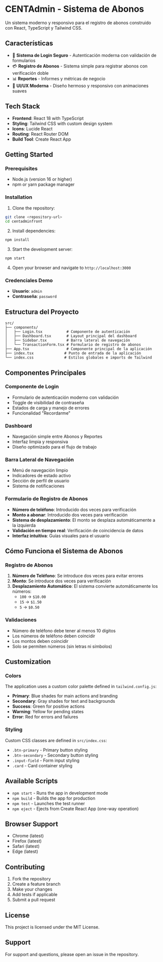 # CENTAdmin - Sistema de Abonos

Un sistema moderno y responsivo para el registro de abonos construido con React, TypeScript y Tailwind CSS.

## Características

- 🔐 **Sistema de Login Seguro** - Autenticación moderna con validación de formularios
- 💳 **Registro de Abonos** - Sistema simple para registrar abonos con verificación doble
- 📊 **Reportes** - Informes y métricas de negocio
- 🎨 **UI/UX Moderna** - Diseño hermoso y responsivo con animaciones suaves

## Tech Stack

- **Frontend**: React 18 with TypeScript
- **Styling**: Tailwind CSS with custom design system
- **Icons**: Lucide React
- **Routing**: React Router DOM
- **Build Tool**: Create React App

## Getting Started

### Prerequisites

- Node.js (version 16 or higher)
- npm or yarn package manager

### Installation

1. Clone the repository:
```bash
git clone <repository-url>
cd centadminfront
```

2. Install dependencies:
```bash
npm install
```

3. Start the development server:
```bash
npm start
```

4. Open your browser and navigate to `http://localhost:3000`

### Credenciales Demo

- **Usuario**: `admin`
- **Contraseña**: `password`

## Estructura del Proyecto

```
src/
├── components/
│   ├── Login.tsx           # Componente de autenticación
│   ├── Dashboard.tsx       # Layout principal del dashboard
│   ├── Sidebar.tsx         # Barra lateral de navegación
│   └── TransactionForm.tsx # Formulario de registro de abonos
├── App.tsx                 # Componente principal de la aplicación
├── index.tsx              # Punto de entrada de la aplicación
└── index.css              # Estilos globales e imports de Tailwind
```

## Componentes Principales

### Componente de Login
- Formulario de autenticación moderno con validación
- Toggle de visibilidad de contraseña
- Estados de carga y manejo de errores
- Funcionalidad "Recordarme"

### Dashboard
- Navegación simple entre Abonos y Reportes
- Interfaz limpia y responsiva
- Diseño optimizado para el flujo de trabajo

### Barra Lateral de Navegación
- Menú de navegación limpio
- Indicadores de estado activo
- Sección de perfil de usuario
- Sistema de notificaciones

### Formulario de Registro de Abonos
- **Número de teléfono**: Introducido dos veces para verificación
- **Monto a abonar**: Introducido dos veces para verificación
- **Sistema de desplazamiento**: El monto se desplaza automáticamente a la izquierda
- **Validación en tiempo real**: Verificación de coincidencia de datos
- **Interfaz intuitiva**: Guías visuales para el usuario

## Cómo Funciona el Sistema de Abonos

### Registro de Abonos
1. **Número de Teléfono**: Se introduce dos veces para evitar errores
2. **Monto**: Se introduce dos veces para verificación
3. **Desplazamiento Automático**: El sistema convierte automáticamente los números:
   - `100` → `$10.00`
   - `15` → `$1.50`
   - `5` → `$0.50`

### Validaciones
- Número de teléfono debe tener al menos 10 dígitos
- Los números de teléfono deben coincidir
- Los montos deben coincidir
- Solo se permiten números (sin letras ni símbolos)

## Customization

### Colors
The application uses a custom color palette defined in `tailwind.config.js`:

- **Primary**: Blue shades for main actions and branding
- **Secondary**: Gray shades for text and backgrounds
- **Success**: Green for positive actions
- **Warning**: Yellow for pending states
- **Error**: Red for errors and failures

### Styling
Custom CSS classes are defined in `src/index.css`:

- `.btn-primary` - Primary button styling
- `.btn-secondary` - Secondary button styling
- `.input-field` - Form input styling
- `.card` - Card container styling

## Available Scripts

- `npm start` - Runs the app in development mode
- `npm build` - Builds the app for production
- `npm test` - Launches the test runner
- `npm eject` - Ejects from Create React App (one-way operation)

## Browser Support

- Chrome (latest)
- Firefox (latest)
- Safari (latest)
- Edge (latest)

## Contributing

1. Fork the repository
2. Create a feature branch
3. Make your changes
4. Add tests if applicable
5. Submit a pull request

## License

This project is licensed under the MIT License.

## Support

For support and questions, please open an issue in the repository.

